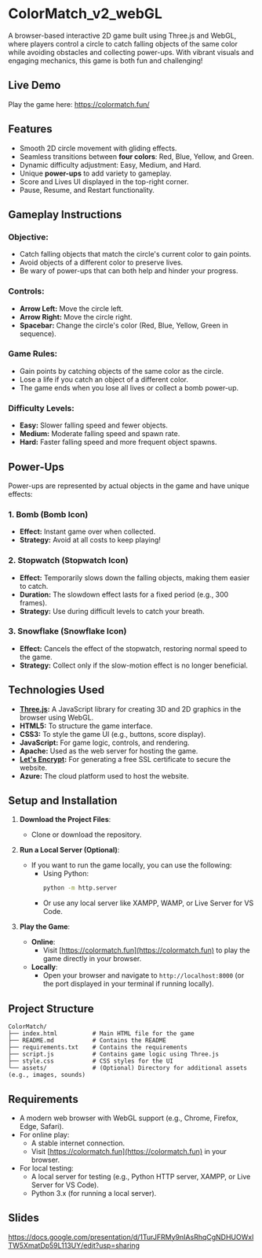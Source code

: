 # ColorMatch_v2_webGL

A browser-based interactive 2D game built using Three.js and WebGL, where players control a circle to catch falling objects of the same color while avoiding obstacles and collecting power-ups. With vibrant visuals and engaging mechanics, this game is both fun and challenging!

## **Live Demo**
Play the game here: https://colormatch.fun/

## **Features**
- Smooth 2D circle movement with gliding effects.
- Seamless transitions between **four colors**: Red, Blue, Yellow, and Green.
- Dynamic difficulty adjustment: Easy, Medium, and Hard.
- Unique **power-ups** to add variety to gameplay.
- Score and Lives UI displayed in the top-right corner.
- Pause, Resume, and Restart functionality.

## **Gameplay Instructions**
### **Objective:**
- Catch falling objects that match the circle's current color to gain points.
- Avoid objects of a different color to preserve lives.
- Be wary of power-ups that can both help and hinder your progress.

### **Controls:**
- **Arrow Left:** Move the circle left.
- **Arrow Right:** Move the circle right.
- **Spacebar:** Change the circle's color (Red, Blue, Yellow, Green in sequence).

### **Game Rules:**
- Gain points by catching objects of the same color as the circle.
- Lose a life if you catch an object of a different color.
- The game ends when you lose all lives or collect a bomb power-up.

### **Difficulty Levels:**
- **Easy:** Slower falling speed and fewer objects.
- **Medium:** Moderate falling speed and spawn rate.
- **Hard:** Faster falling speed and more frequent object spawns.

## **Power-Ups**
Power-ups are represented by actual objects in the game and have unique effects:

### 1. **Bomb** (Bomb Icon)
- **Effect:** Instant game over when collected.
- **Strategy:** Avoid at all costs to keep playing!

### 2. **Stopwatch** (Stopwatch Icon)
- **Effect:** Temporarily slows down the falling objects, making them easier to catch.
- **Duration:** The slowdown effect lasts for a fixed period (e.g., 300 frames).
- **Strategy:** Use during difficult levels to catch your breath.

### 3. **Snowflake** (Snowflake Icon)
- **Effect:** Cancels the effect of the stopwatch, restoring normal speed to the game.
- **Strategy:** Collect only if the slow-motion effect is no longer beneficial.

## **Technologies Used**
- **[Three.js](https://threejs.org/):** A JavaScript library for creating 3D and 2D graphics in the browser using WebGL.
- **HTML5:** To structure the game interface.
- **CSS3:** To style the game UI (e.g., buttons, score display).
- **JavaScript:** For game logic, controls, and rendering.
- **Apache:** Used as the web server for hosting the game.
- **[Let's Encrypt](https://letsencrypt.org/):** For generating a free SSL certificate to secure the website.
- **Azure:** The cloud platform used to host the website.

## **Setup and Installation**

1. **Download the Project Files**:
   - Clone or download the repository.

2. **Run a Local Server (Optional)**:
   - If you want to run the game locally, you can use the following:
     - Using Python:
       ```bash
       python -m http.server
       ```
     - Or use any local server like XAMPP, WAMP, or Live Server for VS Code.

3. **Play the Game**:
   - **Online**:
     - Visit [https://colormatch.fun](https://colormatch.fun) to play the game directly in your browser.
   - **Locally**:
     - Open your browser and navigate to `http://localhost:8000` (or the port displayed in your terminal if running locally).

## **Project Structure**
```
ColorMatch/
├── index.html          # Main HTML file for the game
├── README.md           # Contains the README 
├── requirements.txt    # Contains the requirements
├── script.js           # Contains game logic using Three.js
├── style.css           # CSS styles for the UI
└── assets/             # (Optional) Directory for additional assets (e.g., images, sounds)
```

## **Requirements**
   - A modern web browser with WebGL support (e.g., Chrome, Firefox, Edge, Safari).
   - For online play:
     - A stable internet connection.
     - Visit [https://colormatch.fun](https://colormatch.fun) in your browser.
   - For local testing:
     - A local server for testing (e.g., Python HTTP server, XAMPP, or Live Server for VS Code).
     - Python 3.x (for running a local server).
    
## **Slides**
https://docs.google.com/presentation/d/1TurJFRMy9nIAsRhqCgNDHUOWxlTW5XmatDp59L113UY/edit?usp=sharing

